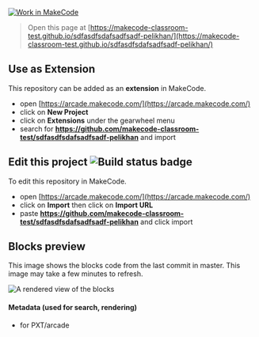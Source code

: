 [![Work in MakeCode](https://classroom.github.com/assets/work-in-make-code-c53f0c86300af1a64cdd5dc830e2509efd17c8cb483a722cacaee84d10eb8ec9.svg)](https://classroom.github.com/online_ide?assignment_repo_id=2774274&assignment_repo_type=AssignmentRepo)



> Open this page at [https://makecode-classroom-test.github.io/sdfasdfsdafsadfsadf-pelikhan/](https://makecode-classroom-test.github.io/sdfasdfsdafsadfsadf-pelikhan/)

## Use as Extension

This repository can be added as an **extension** in MakeCode.

* open [https://arcade.makecode.com/](https://arcade.makecode.com/)
* click on **New Project**
* click on **Extensions** under the gearwheel menu
* search for **https://github.com/makecode-classroom-test/sdfasdfsdafsadfsadf-pelikhan** and import

## Edit this project ![Build status badge](https://github.com/makecode-classroom-test/sdfasdfsdafsadfsadf-pelikhan/workflows/MakeCode/badge.svg)

To edit this repository in MakeCode.

* open [https://arcade.makecode.com/](https://arcade.makecode.com/)
* click on **Import** then click on **Import URL**
* paste **https://github.com/makecode-classroom-test/sdfasdfsdafsadfsadf-pelikhan** and click import

## Blocks preview

This image shows the blocks code from the last commit in master.
This image may take a few minutes to refresh.

![A rendered view of the blocks](https://github.com/makecode-classroom-test/sdfasdfsdafsadfsadf-pelikhan/raw/master/.github/makecode/blocks.png)

#### Metadata (used for search, rendering)

* for PXT/arcade
<script src="https://makecode.com/gh-pages-embed.js"></script><script>makeCodeRender("{{ site.makecode.home_url }}", "{{ site.github.owner_name }}/{{ site.github.repository_name }}");</script>
